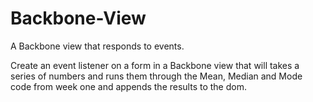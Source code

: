 Backbone-View
==============

A Backbone view that responds to events.

Create an event listener on a form in a Backbone view that will takes a series of numbers and runs them through the Mean, Median and Mode code from week one and appends the results to the dom.
